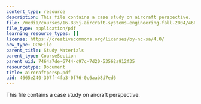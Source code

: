 ```yaml
---
content_type: resource
description: This file contains a case study on aircraft perspective.
file: /media/courses/16-885j-aircraft-systems-engineering-fall-2004/4665e240307f4fa30f760c6aab8d7ed6_aircraftpersp.pdf
file_type: application/pdf
learning_resource_types: []
license: https://creativecommons.org/licenses/by-nc-sa/4.0/
ocw_type: OCWFile
parent_title: Study Materials
parent_type: CourseSection
parent_uid: 7464a7de-6744-d97c-7d20-53562a912f35
resourcetype: Document
title: aircraftpersp.pdf
uid: 4665e240-307f-4fa3-0f76-0c6aab8d7ed6
---
```

This file contains a case study on aircraft perspective.